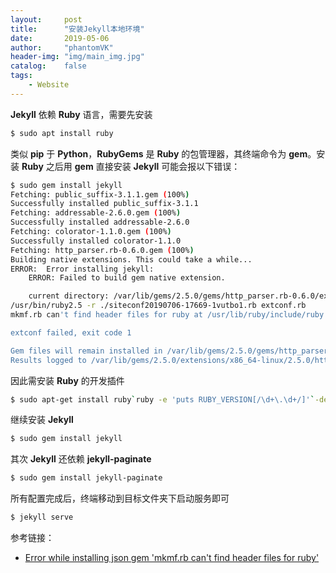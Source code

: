 ```yaml
---
layout:     post
title:      "安装Jekyll本地环境"
date:       2019-05-06
author:     "phantomVK"
header-img: "img/main_img.jpg"
catalog:    false
tags:
    - Website
---
```


__Jekyll__ 依赖 __Ruby__ 语言，需要先安装

```bash
$ sudo apt install ruby
```

类似 __pip__ 于 __Python__，__RubyGems__ 是 __Ruby__ 的包管理器，其终端命令为 __gem__。安装 __Ruby__ 之后用 __gem__ 直接安装 __Jekyll__ 可能会报以下错误：

```bash
$ sudo gem install jekyll 
Fetching: public_suffix-3.1.1.gem (100%)
Successfully installed public_suffix-3.1.1
Fetching: addressable-2.6.0.gem (100%)
Successfully installed addressable-2.6.0
Fetching: colorator-1.1.0.gem (100%)
Successfully installed colorator-1.1.0
Fetching: http_parser.rb-0.6.0.gem (100%)
Building native extensions. This could take a while...
ERROR:  Error installing jekyll:
	ERROR: Failed to build gem native extension.

    current directory: /var/lib/gems/2.5.0/gems/http_parser.rb-0.6.0/ext/ruby_http_parser
/usr/bin/ruby2.5 -r ./siteconf20190706-17669-1vutbo1.rb extconf.rb
mkmf.rb can't find header files for ruby at /usr/lib/ruby/include/ruby.h

extconf failed, exit code 1

Gem files will remain installed in /var/lib/gems/2.5.0/gems/http_parser.rb-0.6.0 for inspection.
Results logged to /var/lib/gems/2.5.0/extensions/x86_64-linux/2.5.0/http_parser.rb-0.6.0/gem_make.out
```

因此需安装 __Ruby__ 的开发插件

```bash
$ sudo apt-get install ruby`ruby -e 'puts RUBY_VERSION[/\d+\.\d+/]'`-dev
```

继续安装 __Jekyll__

```bash
$ sudo gem install jekyll
```

其次 __Jekyll__ 还依赖 __jekyll-paginate__

```bash
$ sudo gem install jekyll-paginate
```

所有配置完成后，终端移动到目标文件夹下启动服务即可

```bash
$ jekyll serve
```

参考链接：

- [Error while installing json gem 'mkmf.rb can't find header files for ruby'](https://stackoverflow.com/q/20559255/8750399)